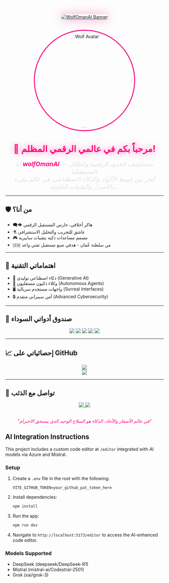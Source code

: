 <div align="center">
  <a href="https://github.com/wolf-oman/wolf.git.app">
    <img src="https://placehold.co/600x250/0f172a/ff007f?text=WolfOmanAI&font=orbitron" 
         alt="WolfOmanAI Banner" 
         style="border-radius: 10px; box-shadow: 0 0 30px rgba(255,0,127,0.4); margin: 2rem 0;">
  </a>
</div>

<div align="center">
  <img src="./profile.jpg" 
       alt="Wolf Avatar" 
       style="width: 300px; border: 3px solid #ff007f; border-radius: 50%; padding: 0.5rem;">
</div>

<h1 align="center" style="color: #ff007f; text-shadow: 0 0 20px rgba(255,0,127,0.5);">
  🐺 مرحباً بكم في عالمي الرقمي المظلم!
</h1>

<p align="center" style="font-size: 1.2rem; max-width: 800px; margin: 1rem auto;">
  <em style="color: #e0e0e0;">
    أنا <strong style="color: #ff007f;">wolfOmanAI</strong> — مستكشف الحدود الرقمية والظلال المستقبلية.<br/>
    أبحر بين خيوط الأكواد والذكاء الاصطناعي، في عالم مليء بالأسرار والتقنيات الناشئة...
  </em>
</p>

---

## **🛡️ من أنا؟**
- 👁️‍🗨️ هاكر أخلاقي، حارس المستقبل الرقمي
- ⚗️ عاشق للتجريب والتحليل الاستشرافي
- 🎮 مصمم مساعدات ذكية بتقنيات سايبرية
- 🇴🇲 من سلطنة عُمان - هدفي صنع مستقبل تقني واعد

---

## **🔮 اهتماماتي التقنية**
- 🧠 ذكاء اصطناعي توليدي (Generative AI)
- 🤖 وكلاء ذكيون مستقليون (Autonomous Agents)
- 🖥️ واجهات مستخدم سريالية (Surreal Interfaces)
- 🔒 أمن سيبراني متقدم (Advanced Cybersecurity)

---

## **🧰 صندوق أدواتي السوداء**
<p align="center">
  <img src="https://img.shields.io/badge/Python-3776AB?style=for-the-badge&logo=python&logoColor=white"/>
  <img src="https://img.shields.io/badge/React-20232A?style=for-the-badge&logo=react&logoColor=61DAFB"/>
  <img src="https://img.shields.io/badge/TensorFlow-FF6F00?style=for-the-badge&logo=tensorflow&logoColor=white"/>
  <img src="https://img.shields.io/badge/OpenAI-412991?style=for-the-badge&logo=openai&logoColor=white"/>
  <img src="https://img.shields.io/badge/Kali_Linux-557C94?style=for-the-badge&logo=kali-linux&logoColor=white"/>
</p>

---

## **📈 إحصائياتي على GitHub**
<div align="center">
  <img src="https://github-readme-stats.vercel.app/api?username=wolfOmanai&show_icons=true&theme=dark&title_color=ff007f&icon_color=ff007f&text_color=e0e0e0&bg_color=0f172a&hide_border=true"/>
  <br/>
  <img src="https://github-readme-streak-stats.herokuapp.com/?user=wolfOmanai&theme=dark&background=0f172a&stroke=ff007f&ring=ff007f&fire=ff007f&currStreakNum=e0e0e0&sideNums=e0e0e0&currStreakLabel=ff007f"/>
</div>

---

## **📮 تواصل مع الذئب**
<p align="center">
  <a href="mailto:wolfonlyoman@gmail.com">
    <img src="https://img.shields.io/badge/Gmail-D14836?style=for-the-badge&logo=gmail&logoColor=white"/>
  </a>
  <a href=https://github.com/wolf-oman/wolf.git.app">
    <img src="https://img.shields.io/badge/Portfolio-ff007f?style=for-the-badge&logo=github&logoColor=white"/>
  </a>
</p>

<p align="center" style="margin-top: 2rem;">
  <em style="color: #ff007f; font-size: 0.9rem;">
    "في عالم الأصفار والآحاد، الذكاء هو السلاح الوحيد الذي يستحق الاحترام"
  </em>
</p>


## AI Integration Instructions

This project includes a custom code editor at `/editor` integrated with AI models via Azure and Mistral.

### Setup

1. Create a `.env` file in the root with the following:
    ```env
    VITE_GITHUB_TOKEN=your_github_pat_token_here
    ```

2. Install dependencies:
    ```bash
    npm install
    ```

3. Run the app:
    ```bash
    npm run dev
    ```

4. Navigate to `http://localhost:5173/editor` to access the AI-enhanced code editor.

### Models Supported

- DeepSeek (deepseek/DeepSeek-R1)
- Mistral (mistral-ai/Codestral-2501)
- Grok (xai/grok-3)
